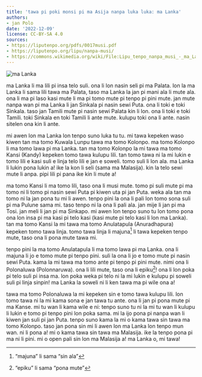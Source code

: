```yaml
---
title: 'tawa pi poki monsi pi ma Asija nanpa luka luka: ma Lanka'
authors:
- jan Polo
date: '2022-12-09'
license: CC-BY-SA 4.0
sources:
- https://liputenpo.org/pdfs/0017musi.pdf
- https://liputenpo.org/lipu/nanpa-musi/
- https://commons.wikimedia.org/wiki/File:Lipu_tenpo_nanpa_musi_-_ma_Lanka.png
---
```


![ma Lanka](https://upload.wikimedia.org/wikipedia/commons/7/7c/Lipu_tenpo_nanpa_musi_-_ma_Lanka.png)

ma Lanka li ma lili pi insa telo suli. ona li lon nasin seli pi ma Palata. lon la ma Lanka li sama lili tawa ma Palata, taso ma Lanka la jan pi mani ala li mute ala. ona li ma pi laso kasi mute li ma pi tomo mute pi tenpo pi pini mute. jan mute nanpa wan pi ma Lanka li jan Sinkala pi nasin sewi Puta. ona li toki e toki Sinkala. taso jan Tamili mute pi nasin sewi Palata kin li lon. ona li toki e toki Tamili. toki Sinkala en toki Tamili li ante mute. kulupu toki ona li ante. nasin sitelen ona kin li ante.

mi awen lon ma Lanka lon tenpo suno luka tu tu. mi tawa kepeken waso kiwen tan ma tomo Kuwala Lunpu tawa ma tomo Kolonpo. ma tomo Kolonpo li ma tomo lawa pi ma Lanka. tan ma tomo Kolonpo la mi tawa ma tomo Kansi (Kandy) kepeken tomo tawa kulupu lili. tan tomo tawa ni la mi lukin e tomo lili e kasi suli e linja telo lili e jan e soweli. tomo suli li lon ala. ma Lanka li lukin pona lukin a! ike la kon li seli (sama ma Malasija). kin la telo sewi mute li anpa. pipi lili pi pana ike kin li mute a!

ma tomo Kansi li ma tomo lili, taso ona li musi mute. tomo pi suli mute pi ma tomo ni li tomo pi nasin sewi Puta pi kiwen uta pi jan Puta. weka ala tan ma tomo ni la jan pona tu mi li awen. tenpo pini la ona li pali lon tomo sona suli pi ma Pulune sama mi. taso tenpo ni la ona li pali ala. jan mije li jan pi ma Tosi. jan meli li jan pi ma Sinkapo. mi awen lon tenpo suno tu lon tomo pona ona lon insa pi ma kasi pi telo kasi (kasi mute pi telo kasi li lon ma Lanka). tan ma tomo Kansi la mi tawa ma tomo Anulatapula (Anuradhapura) kepeken tomo tawa linja. tomo tawa linja li majuna[^1] li tawa kepeken tenpo mute, taso ona li pona mute tawa mi.

[^1]: “majuna” li sama “sin ala”

tenpo pini la ma tomo Anulatapula li ma tomo lawa pi ma Lanka. ona li majuna li jo e tomo mute pi tenpo pini. suli la ona li jo e tomo mute pi nasin sewi Puta. kama la mi tawa ma tomo ante pi tenpo pi pini mute. nimi ona li Polonaluwa (Polonnaruwa). ona li lili mute, taso ona li epiku[^2]! ona li lon poka pi telo suli pi insa ma. lon poka weka pi telo ni la mi lukin e kulupu pi soweli suli pi linja sinpin! ma Lanka la soweli ni li ken tawa ma pi wile ona a!

tawa ma tomo Polonaluwa la mi kepeken sin e tomo tawa kulupu lili. lon tomo tawa ni la mi kama sona e jan tawa tu ante. ona li jan pi pona mute pi ma Kanse. mi tu wan li kama wile e ni: tenpo suno tu ni la mi tu wan li kulupu li lukin e tomo pi tenpo pini lon poka sama. mi la ijo pona pi nanpa wan li kiwen jan suli pi jan Puta. tenpo suno kama la mi o kama tawa sin tawa ma tomo Kolonpo. taso jan pona sin mi li awen lon ma Lanka lon tenpo mun wan. ni li pona a! mi o kama tawa sin tawa ma Malasija. ike la tenpo pona pi ma ni li pini. mi o open pali sin lon ma Malasija a! ma Lanka o, mi tawa!

[^2]: “epiku” li sama “pona mute”